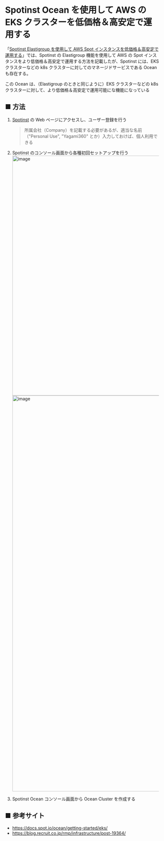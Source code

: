 # Spotinst Ocean を使用して AWS の EKS クラスターを低価格＆高安定で運用する

「[Spotinst Elastigroup を使用して AWS Spot インスタンスを低価格＆高安定で運用する](https://github.com/Yagami360/ai-product-dev-tips/tree/master/ml_ops/87)」では、Spotinst の Elastigroup 機能を使用して AWS の Spot インスタンスをより低価格＆高安定で運用する方法を記載したが、Spotinst には、EKS クラスターなどの k8s クラスターに対してのマネージドサービスである Ocean も存在する。

この Ocean は、（Elastigroup のときと同じように）EKS クラスターなどの k8s クラスターに対して、より低価格＆高安定で運用可能にな機能になっている

## ■ 方法

1. [Spotinst](https://console.spotinst.com/spt/auth/signUp) の Web ページにアクセスし、ユーザー登録を行う

    > 所属会社（Company）を記載する必要があるが、適当な名前（"Personal Use", "Yagami360" とか）入力しておけば、個人利用できる

1. Spotinst のコンソール画面から各種初回セットアップを行う<br>
    <img width="784" alt="image" src="https://user-images.githubusercontent.com/25688193/184467144-027e9761-4ce3-4487-b6a8-e2a26742bf1a.png"><br>
    <img width="1294" alt="image" src="https://user-images.githubusercontent.com/25688193/184467176-ff2ae7af-f38d-4023-959c-6fa0d94be44a.png"><br>

1. Spotinst Ocean コンソール画面から Ocean Cluster を作成する<br>

## ■ 参考サイト

- https://docs.spot.io/ocean/getting-started/eks/
- https://blog.recruit.co.jp/rmp/infrastructure/post-19364/